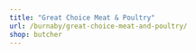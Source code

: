 ```yaml
---
title: "Great Choice Meat & Poultry"
url: /burnaby/great-choice-meat-and-poultry/
shop: butcher
---
```

